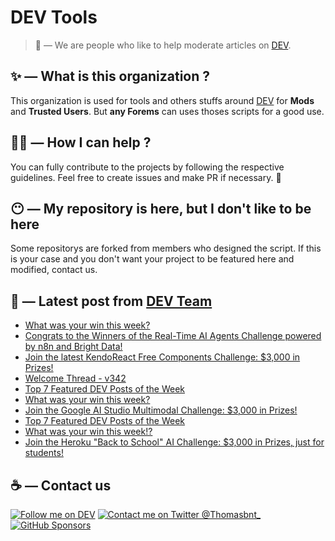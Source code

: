 # DEV Tools

> 🔧 — We are people who like to help moderate articles on [DEV](https://dev.to).

## ✨ — What is this organization ?

This organization is used for tools and others stuffs around [DEV](https://dev.to) for **Mods** and **Trusted Users**. But __any Forems__ can uses thoses scripts for a good use.


## 💪🏼 — How I can help ?

You can fully contribute to the projects by following the respective guidelines. Feel free to create issues and make PR if necessary. 🎉

## 😶 — My repository is here, but I don't like to be here

Some repositorys are forked from members who designed the script. If this is your case and you don't want your project to be featured here and modified, contact us.

## 📝 — Latest post from [DEV Team](https://dev.to/devteam)

<!-- BLOG-POST-LIST:START -->
- [What was your win this week?](https://dev.to/devteam/what-was-your-win-this-week-2d93)
- [Congrats to the Winners of the Real-Time AI Agents Challenge powered by n8n and Bright Data!](https://dev.to/devteam/congrats-to-the-winners-of-the-real-time-ai-agents-challenge-powered-by-n8n-and-bright-data-104c)
- [Join the latest KendoReact Free Components Challenge: $3,000 in Prizes!](https://dev.to/devteam/join-the-latest-kendoreact-free-components-challenge-3000-in-prizes-4fch)
- [Welcome Thread - v342](https://dev.to/devteam/welcome-thread-v342-20be)
- [Top 7 Featured DEV Posts of the Week](https://dev.to/devteam/top-7-featured-dev-posts-of-the-week-1fea)
- [What was your win this week?](https://dev.to/devteam/what-was-your-win-this-week-2ag0)
- [Join the Google AI Studio Multimodal Challenge: $3,000 in Prizes!](https://dev.to/devteam/join-the-google-ai-studio-multimodal-challenge-3000-in-prizes-58g)
- [Top 7 Featured DEV Posts of the Week](https://dev.to/devteam/top-7-featured-dev-posts-of-the-week-4hd4)
- [What was your win this week!?](https://dev.to/devteam/what-was-your-win-this-week-4ka)
- [Join the Heroku &quot;Back to School&quot; AI Challenge: $3,000 in Prizes, just for students!](https://dev.to/devteam/join-the-heroku-back-to-school-ai-challenge-3000-in-prizes-just-for-students-2me4)
<!-- BLOG-POST-LIST:END -->


## ☕ — Contact us

[![Follow me on DEV](https://img.shields.io/badge/dev.to-%2308090A.svg?&style=for-the-badge&logo=dev.to&logoColor=white&alt=devto)](https://dev.to/thomasbnt)
[![Contact me on Twitter @Thomasbnt_](https://img.shields.io/badge/Contact%20me%20on%20Twitter-%231DA1F2.svg?&style=for-the-badge&logo=twitter&logoColor=white&alt=twitter)](https://twitter.com/messages/1142357270-1142357270?text=Hello,%20I%20contact%20you%20from%20devtotools%20&recipient_id=1142357270) [![GitHub Sponsors](https://img.shields.io/badge/Sponsor%20me-%23EA54AE.svg?&style=for-the-badge&logo=github-sponsors&logoColor=white)](https://github.com/sponsors/thomasbnt)


